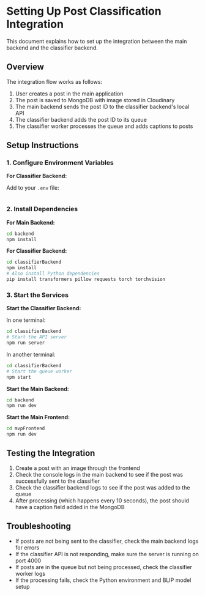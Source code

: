 # Setting Up Post Classification Integration

This document explains how to set up the integration between the main backend and the classifier backend.

## Overview

The integration flow works as follows:

1. User creates a post in the main application
2. The post is saved to MongoDB with image stored in Cloudinary
3. The main backend sends the post ID to the classifier backend's local API
4. The classifier backend adds the post ID to its queue
5. The classifier worker processes the queue and adds captions to posts

## Setup Instructions

### 1. Configure Environment Variables

**For Classifier Backend:**

Add to your `.env` file:
```

```

### 2. Install Dependencies

**For Main Backend:**
```bash
cd backend
npm install
```

**For Classifier Backend:**
```bash
cd classifierBackend
npm install
# Also install Python dependencies
pip install transformers pillow requests torch torchvision
```

### 3. Start the Services

**Start the Classifier Backend:**

In one terminal:
```bash
cd classifierBackend
# Start the API server
npm run server
```

In another terminal:
```bash
cd classifierBackend
# Start the queue worker
npm start
```

**Start the Main Backend:**
```bash
cd backend
npm run dev
```

**Start the Main Frontend:**
```bash
cd mvpFrontend
npm run dev
```

## Testing the Integration

1. Create a post with an image through the frontend
2. Check the console logs in the main backend to see if the post was successfully sent to the classifier
3. Check the classifier backend logs to see if the post was added to the queue
4. After processing (which happens every 10 seconds), the post should have a caption field added in the MongoDB

## Troubleshooting

- If posts are not being sent to the classifier, check the main backend logs for errors
- If the classifier API is not responding, make sure the server is running on port 4000
- If posts are in the queue but not being processed, check the classifier worker logs
- If the processing fails, check the Python environment and BLIP model setup 